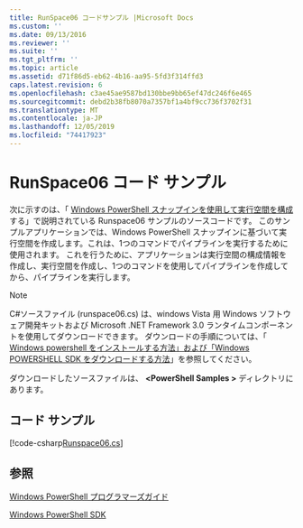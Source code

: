 ```yaml
---
title: RunSpace06 コードサンプル |Microsoft Docs
ms.custom: ''
ms.date: 09/13/2016
ms.reviewer: ''
ms.suite: ''
ms.tgt_pltfrm: ''
ms.topic: article
ms.assetid: d71f86d5-eb62-4b16-aa95-5fd3f314ffd3
caps.latest.revision: 6
ms.openlocfilehash: c3ae45ae9587bd130bbe9bb65ef47dc246f6e465
ms.sourcegitcommit: debd2b38fb8070a7357bf1a4bf9cc736f3702f31
ms.translationtype: MT
ms.contentlocale: ja-JP
ms.lasthandoff: 12/05/2019
ms.locfileid: "74417923"
---
```

# <a name="runspace06-code-sample"></a>RunSpace06 コード サンプル

次に示すのは、「 [Windows PowerShell スナップインを使用して実行空間を構成](https://msdn.microsoft.com/en-us/a7289ee8-9732-49ee-91c7-d533e9538b83)する」で説明されている Runspace06 サンプルのソースコードです。 このサンプルアプリケーションでは、Windows PowerShell スナップインに基づいて実行空間を作成します。これは、1つのコマンドでパイプラインを実行するために使用されます。 これを行うために、アプリケーションは実行空間の構成情報を作成し、実行空間を作成し、1つのコマンドを使用してパイプラインを作成してから、パイプラインを実行します。

> [!NOTE]
> C#ソースファイル (runspace06.cs) は、windows Vista 用 Windows ソフトウェア開発キットおよび Microsoft .NET Framework 3.0 ランタイムコンポーネントを使用してダウンロードできます。 ダウンロードの手順については、「 [Windows powershell をインストールする方法」および「Windows POWERSHELL SDK をダウンロードする方法](/powershell/scripting/developer/installing-the-windows-powershell-sdk)」を参照してください。
>
> ダウンロードしたソースファイルは、 **\<PowerShell Samples >** ディレクトリにあります。

## <a name="code-sample"></a>コード サンプル

[!code-csharp[Runspace06.cs](../../../../powershell-sdk-samples/SDK-2.0/csharp/Runspace06/Runspace06.cs#L11-L85 "Runspace06.cs")]

## <a name="see-also"></a>参照

[Windows PowerShell プログラマーズガイド](./windows-powershell-programmer-s-guide.md)

[Windows PowerShell SDK](../windows-powershell-reference.md)
